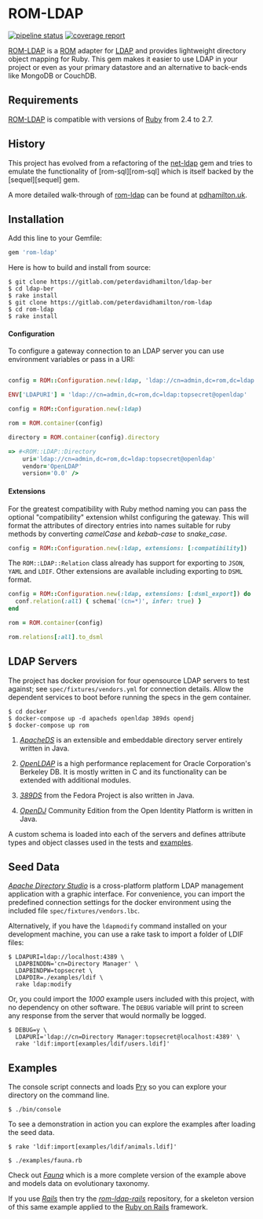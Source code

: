 # ROM-LDAP

[![pipeline status][pipeline]][branch] [![coverage report][coverage]][branch]


[ROM-LDAP][rom-ldap] is a [ROM][rom-rb] adapter for [LDAP][ldap] and provides lightweight directory object mapping for Ruby.
This gem makes it easier to use LDAP in your project or even as your primary datastore and an alternative to back-ends like MongoDB or CouchDB.



## Requirements

[ROM-LDAP][rom-ldap] is compatible with versions of [Ruby][ruby] from 2.4 to 2.7.



## History

This project has evolved from a refactoring of the [net-ldap][net-ldap] gem and tries to emulate the functionality of 
[rom-sql][rom-sql] which is itself backed by the [sequel][sequel] gem.


A more detailed walk-through of [rom-ldap][rom-ldap] can be found at [pdhamilton.uk][pdhamilton].

## Installation

Add this line to your Gemfile:

```ruby
gem 'rom-ldap'
```

Here is how to build and install from source:

    $ git clone https://gitlab.com/peterdavidhamilton/ldap-ber
    $ cd ldap-ber
    $ rake install
    $ git clone https://gitlab.com/peterdavidhamilton/rom-ldap
    $ cd rom-ldap
    $ rake install


#### Configuration

To configure a gateway connection to an LDAP server you can use environment variables or pass in a URI:

```ruby

config = ROM::Configuration.new(:ldap, 'ldap://cn=admin,dc=rom,dc=ldap:topsecret@openldap')

ENV['LDAPURI'] = 'ldap://cn=admin,dc=rom,dc=ldap:topsecret@openldap'

config = ROM::Configuration.new(:ldap)

rom = ROM.container(config)

directory = ROM.container(config).directory

=> #<ROM::LDAP::Directory
    uri='ldap://cn=admin,dc=rom,dc=ldap:topsecret@openldap'
    vendor='OpenLDAP'
    version='0.0' />

```

#### Extensions

For the greatest compatibility with Ruby method naming you can pass the optional "compatibility" extension whilst configuring the gateway.
This will format the attributes of directory entries into names suitable for ruby methods by converting _camelCase_ and _kebab-case_ to _snake_case_.

```ruby
config = ROM::Configuration.new(:ldap, extensions: [:compatibility])
```

The `ROM::LDAP::Relation` class already has support for exporting to `JSON`, `YAML` and `LDIF`. 
Other extensions are available including exporting to `DSML` format.

```ruby
config = ROM::Configuration.new(:ldap, extensions: [:dsml_export]) do |conf|
  conf.relation(:all) { schema('(cn=*)', infer: true) }
end

rom = ROM.container(config)

rom.relations[:all].to_dsml
```




## LDAP Servers

The project has docker provision for four opensource LDAP servers to test against; 
see `spec/fixtures/vendors.yml` for connection details. 
Allow the dependent services to boot before running the specs in the gem container.

    $ cd docker
    $ docker-compose up -d apacheds openldap 389ds opendj
    $ docker-compose up rom


1. _[ApacheDS][apacheds]_ is an extensible and embeddable directory server entirely written in Java.

2. _[OpenLDAP][openldap]_ is a high performance replacement for Oracle Corporation's Berkeley DB. 
  It is mostly written in C and its functionality can be extended with additional modules.

3. _[389DS][389ds]_ from the Fedora Project is also written in Java.

4. _[OpenDJ][opendj]_ Community Edition from the Open Identity Platform is written in Java.


A custom schema is loaded into each of the servers and defines attribute types and object classes used 
in the tests and [examples](#examples).


## Seed Data

_[Apache Directory Studio][apachestudio]_ is a cross-platform platform LDAP management application with a graphic interface.
For convenience, you can import the predefined connection settings for the docker environment using the included file 
`spec/fixtures/vendors.lbc`.

Alternatively, if you have the `ldapmodify` command installed on your development machine, 
you can use a rake task to import a folder of LDIF files:

    $ LDAPURI=ldap://localhost:4389 \
      LDAPBINDDN='cn=Directory Manager' \
      LDAPBINDPW=topsecret \
      LDAPDIR=./examples/ldif \
      rake ldap:modify

Or, you could import the _1000_ example users included with this project, with no dependency on other software.
The `DEBUG` variable will print to screen any response from the server that would normally be logged.

    $ DEBUG=y \
      LDAPURI='ldap://cn=Directory Manager:topsecret@localhost:4389' \
      rake 'ldif:import[examples/ldif/users.ldif]'


## Examples

The console script connects and loads [Pry][pry] so you can explore your directory on the command line. 

    $ ./bin/console

To see a demonstration in action you can explore the examples after loading the seed data.

    $ rake 'ldif:import[examples/ldif/animals.ldif]'

    $ ./examples/fauna.rb

Check out _[Fauna][fauna]_ which is a more complete version of the example above and models data on evolutionary taxonomy.

If you use _[Rails][rails]_ then try the _[rom-ldap-rails][rom-ldap-rails]_ repository, 
for a skeleton version of this same example applied to the [Ruby on Rails][rails] framework.






[389ds]: https://www.port389.org
[apacheds]: http://directory.apache.org/apacheds/downloads
[apachestudio]: http://directory.apache.org/studio/downloads
[branch]: https://gitlab.com/peterdavidhamilton/rom-ldap/commits/develop
[coverage]: https://gitlab.com/peterdavidhamilton/rom-ldap/badges/develop/coverage.svg
[fauna]: https://gitlab.com/peterdavidhamilton/fauna
[ldap-ber]: https://gitlab.com/peterdavidhamilton/ldap-ber
[ldap]: https://ldap.com
[net-ldap]: https://github.com/ruby-ldap/ruby-net-ldap
[opendj]: https://www.openidentityplatform.org/opendj
[openldap]: http://www.openldap.org
[pdhamilton]: https://pdhamilton.uk/projects/rom-ldap
[pipeline]: https://gitlab.com/peterdavidhamilton/rom-ldap/badges/develop/pipeline.svg
[pry]: http://pryrepl.org/
[rails]: https://rubyonrails.org
[rom-ldap-rails]: https://gitlab.com/peterdavidhamilton/rom-ldap-rails
[rom-ldap]: https://gitlab.com/peterdavidhamilton/rom-ldap
[rom-rb]: https://rom-rb.org
[ruby]: https://www.ruby-lang.org/en/downloads

